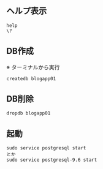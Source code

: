 ## ヘルプ表示
```
help
\?
```

## DB作成
※ ターミナルから実行
```
createdb blogapp01
```

## DB削除
```
dropdb blogapp01
```

## 起動
```
sudo service postgresql start
とか
sudo service postgresql-9.6 start
```
